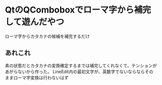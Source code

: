 QtのQComboboxでローマ字から補完して遊んだやつ
=============================================

ローマ字からカタカナの候補を補完するだけ  

あれこれ
-------
素の状態だとカタカナの変換確定するまでは補完してくれなくて、テンションがあがらないから作った。
LineEdit内の最初文字が、英数字でないならならそのままローマ字変換は行わないはず
